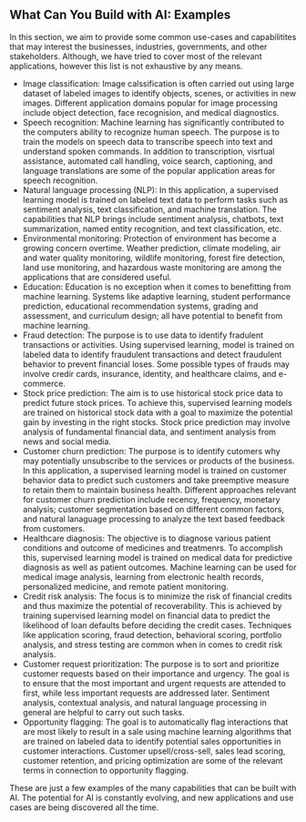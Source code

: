 ## What Can You Build with AI: Examples

In this section, we aim to provide some common use-cases and capabilitites that may interest the businesses, industries, governments, and other stakeholders. Although, we have tried to cover most of the relevant applications, however this list is not exhaustive by any means.

- Image classification: Image calssification is often carried out using large dataset of labeled images to identify objects, scenes, or activities in new images. Different application domains popular for image processing include object detection, face recognision, and medical diagnostics.
- Speech recognition: Machine learning has significantly contributed to the computers ability to recognize human speech. The purpose is to train the models on speech data to transcribe speech into text and understand spoken commands. In addition to transcription, visrtual assistance, automated call handling, voice search, captioning, and language translations are some of the popular application areas for speech recognition.
- Natural language processing (NLP): In this application, a supervised learning model is trained on labeled text data to perform tasks such as sentiment analysis, text classification, and machine translation. The capabilities that NLP brings include sentiment analysis, chatbots, text summarization, named entity recognition, and text classification, etc.
- Environmental monitoring: Protection of environment has become a growing concern overtime. Weather prediction, climate modeling, air and water quality monitoring, wildlife monitoring, forest fire detection, land use monitoring, and hazardous waste monitoring are among the applications that are considered useful.
- Education: Education is no exception when it comes to benefitting from machine learning. Systems like adaptive learning, student performance prediction, educational recommendation systems, grading and assessment, and curriculum design; all have potential to benefit from machine learning.
- Fraud detection: The purpose is to use data to identify fradulent transactions or activities. Using supervised learning, model is trained on labeled data to identify fraudulent transactions and detect fraudulent behavior to prevent financial loses. Some possible types of frauds may involve credir cards, insurance, identity, and healthcare claims, and e-commerce.
- Stock price prediction: The aim is to use historical stock price data to predict future stock prices. To achieve this, supervised learning models are trained on historical stock data with a goal to maximize the potential gain by investing in the right stocks. Stock price prediction may involve analysis of fundamental financial data, and sentiment analysis from news and social media.
- Customer churn prediction: The purpose is to identify cutomers why may potentially unsubscribe to the services or products of the business. In this application, a supervised learning model is trained on customer behavior data to predict such customers and take preemptive measure to retain them to maintain business health. Different approaches relevant for customer churn prediction include recency, frequency, monetary analysis; customer segmentation based on different common factors, and natural lanaguage processing to analyze the text based feedback from customers.
- Healthcare diagnosis: The objective is to diagnose various patient conditions and outcome of medicines and treatmenrs. To accomplish this, supervised learning model is trained on medical data for predictive diagnosis as well as patient outcomes. Machine learning can be used for medical image analysis, learning from electronic health records, personalized medicine, and remote patient monitoring.
- Credit risk analysis: The focus is to minimize the risk of financial credits and thus maximize the potential of recoverability. This is achieved by training supervised learning model on financial data to predict the likelihood of loan defaults before deciding the credit cases. Techniques like application scoring, fraud detection, behavioral scoring, portfolio analysis, and stress testing are common when in comes to credit risk analysis.
- Customer request prioritization: The purpose is to sort and prioritize customer requests based on their importance and urgency. The goal is to ensure that the most important and urgent requests are attended to first, while less important requests are addressed later. Sentiment analysis, contextual analysis, and natural language processing in general are helpful to carry out such tasks. 
- Opportunity flagging: The goal is to automatically flag interactions that are most likely to result in a sale using machine learning algorithms that are trained on labeled data to identify potential sales opportunities in customer interactions. Customer upsell/cross-sell, sales lead scoring, customer retention, and pricing optimization are some of the relevant terms in connection to opportunity flagging.

These are just a few examples of the many capabilities that can be built with AI. The potential for AI is constantly evolving, and new applications and use cases are being discovered all the time.
